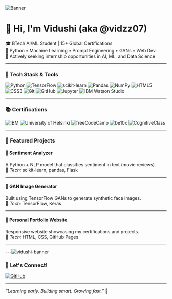 ![Banner](vidushi-banner.png)
# 👋 Hi, I'm Vidushi (aka @vidzz07)

🎓 BTech AI/ML Student | 15+ Global Certifications  
🧠 Python • Machine Learning • Prompt Engineering • GANs • Web Dev  
💼 Actively seeking internship opportunities in AI, ML, and Data Science

---

### 🧠 Tech Stack & Tools  
![Python](https://img.shields.io/badge/Python-3776AB?style=for-the-badge&logo=python&logoColor=white)
![TensorFlow](https://img.shields.io/badge/TensorFlow-FF6F00?style=for-the-badge&logo=tensorflow&logoColor=white)
![scikit-learn](https://img.shields.io/badge/scikit--learn-F7931E?style=for-the-badge&logo=scikit-learn&logoColor=white)
![Pandas](https://img.shields.io/badge/Pandas-150458?style=for-the-badge&logo=pandas&logoColor=white)
![NumPy](https://img.shields.io/badge/NumPy-013243?style=for-the-badge&logo=numpy&logoColor=white)
![HTML5](https://img.shields.io/badge/HTML5-E34F26?style=for-the-badge&logo=html5&logoColor=white)
![CSS3](https://img.shields.io/badge/CSS3-1572B6?style=for-the-badge&logo=css3&logoColor=white)
![Git](https://img.shields.io/badge/Git-F05032?style=for-the-badge&logo=git&logoColor=white)
![GitHub](https://img.shields.io/badge/GitHub-181717?style=for-the-badge&logo=github&logoColor=white)
![Jupyter](https://img.shields.io/badge/Jupyter-F37626?style=for-the-badge&logo=jupyter&logoColor=white)
![IBM Watson Studio](https://img.shields.io/badge/IBM%20Watson%20Studio-052FAD?style=for-the-badge&logo=ibm&logoColor=white)

---

### 📚 Certifications
![IBM](https://img.shields.io/badge/IBM%20Certified-blue?style=for-the-badge&logo=ibm&logoColor=white)
![University of Helsinki](https://img.shields.io/badge/Elements%20of%20AI-Helsinki-green?style=for-the-badge)
![freeCodeCamp](https://img.shields.io/badge/freeCodeCamp-Certified-brightgreen?style=for-the-badge&logo=freecodecamp)
![be10x](https://img.shields.io/badge/be10x-AI%20Tools-purple?style=for-the-badge)
![CognitiveClass](https://img.shields.io/badge/CognitiveClass-Python-orange?style=for-the-badge)

---

### 🚀 Featured Projects

#### 🎯 Sentiment Analyzer  
A Python + NLP model that classifies sentiment in text (movie reviews).  
🔧 *Tech:* scikit-learn, pandas, Flask  

---

#### 🎨 GAN Image Generator  
Built using TensorFlow GANs to generate synthetic face images.  
🔧 *Tech:* TensorFlow, Keras  

---

#### 💼 Personal Portfolio Website  
Responsive website showcasing my certifications and projects.  
🔧 *Tech:* HTML, CSS, GitHub Pages  

---


---![vidushi-banner](https://github.com/user-attachments/assets/aabc0d15-ec2e-4657-8e08-948ab11025e2)



### 🔗 Let's Connect!
[![GitHub](https://img.shields.io/badge/GitHub-black?style=for-the-badge&logo=github)](https://github.com/vidzz07)

---

*“Learning early. Building smart. Growing fast.”* 🚀
